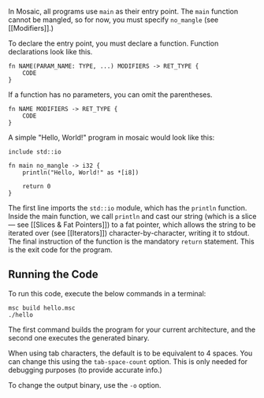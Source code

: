 In Mosaic, all programs use `main` as their entry point. The `main` function cannot be mangled, so for now, you must specify `no_mangle` (see [[Modifiers]].)

To declare the entry point, you must declare a function. Function declarations look like this.

```
fn NAME(PARAM_NAME: TYPE, ...) MODIFIERS -> RET_TYPE {
	CODE
}
```

If a function has no parameters, you can omit the parentheses.

```
fn NAME MODIFIERS -> RET_TYPE {
	CODE
}
```

A simple "Hello, World!" program in mosaic would look like this:

```
include std::io

fn main no_mangle -> i32 {
    println("Hello, World!" as *[i8])

    return 0
}
```

The first line imports the `std::io` module, which has the `println` function.
Inside the main function, we call `println` and cast our string (which is a slice — see [[Slices & Fat Pointers]]) to a fat pointer, which allows the string to be iterated over (see [[Iterators]]) character-by-character, writing it to stdout. The final instruction of the function is the mandatory `return` statement. This is the exit code for the program.

## Running the Code

To run this code, execute the below commands in a terminal:

```shell
msc build hello.msc
./hello
```

The first command builds the program for your current architecture, and the second one executes the generated binary.

When using tab characters, the default is to be equivalent to 4 spaces. You can change this using the `tab-space-count` option. This is only needed for debugging purposes (to provide accurate info.)

To change the output binary, use the `-o` option.